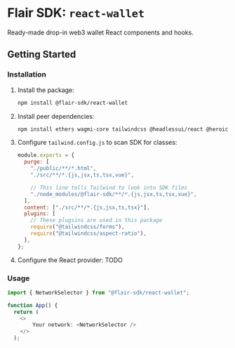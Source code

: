# Flair SDK: `react-wallet`

Ready-made drop-in web3 wallet React components and hooks.

## Getting Started

### Installation

1. Install the package:

   ```sh
   npm install @flair-sdk/react-wallet
   ```

2. Install peer dependencies:

   ```sh
   npm install ethers wagmi-core tailwindcss @headlessui/react @heroicons/react @tailwindcss/aspect-ratio
   ```

3. Configure `tailwind.config.js` to scan SDK for classes:

   ```javascript
   module.exports = {
     purge: [
       "./public/**/*.html",
       "./src/**/*.{js,jsx,ts,tsx,vue}",

       // This line tells Tailwind to look into SDK files
       "./node_modules/@flair-sdk/**/*.{js,jsx,ts,tsx,vue}",
     ],
     content: ["./src/**/*.{js,jsx,ts,tsx}"],
     plugins: [
       // These plugsins are used in this package
       require("@tailwindcss/forms"),
       require("@tailwindcss/aspect-ratio"),
     ],
   };
   ```

4. Configure the React provider:
   TODO

### Usage

```ts
import { NetworkSelector } from "@flair-sdk/react-wallet";

function App() {
  return (
    <>
        Your network: <NetworkSelector />
    </>
  );
```
